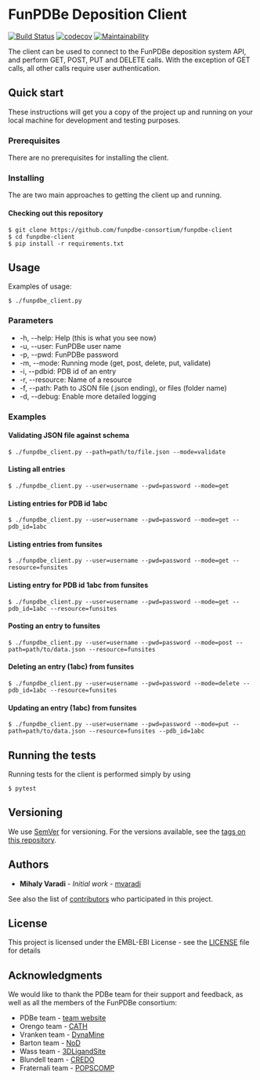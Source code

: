 FunPDBe Deposition Client
=====

[![Build Status](https://travis-ci.org/funpdbe-consortium/funpdbe-client.svg?branch=master)](https://travis-ci.org/funpdbe-consortium/funpdbe-client)
[![codecov](https://codecov.io/gh/funpdbe-consortium/funpdbe-client/branch/master/graph/badge.svg)](https://codecov.io/gh/funpdbe-consortium/funpdbe-client)
[![Maintainability](https://api.codeclimate.com/v1/badges/eac066fbf15333153070/maintainability)](https://codeclimate.com/github/funpdbe-consortium/funpdbe-client/maintainability)

The client can be used to connect to the FunPDBe deposition system API, and perform GET, POST, PUT and DELETE calls. With the exception of GET calls, all other calls require user authentication.

<!--- For more information on the FunPDBe initiative, visit https://funpdbe.org --->

Quick start
-----------

These instructions will get you a copy of the project up and running on your local machine for development and testing purposes.

### Prerequisites

There are no prerequisites for installing the client.
<!--- There are no prerequisites for installing the client, but in order to connect to the FunPDBe deposition system using this client, depositors have to register an account at https://funpdbe.org/register. Activating user accounts in dependent on admin approval. --->

### Installing

The are two main approaches to getting the client up and running.

#### Checking out this repository

```
$ git clone https://github.com/funpdbe-consortium/funpdbe-client
$ cd funpdbe-client
$ pip install -r requirements.txt
```

## Usage

Examples of usage:

```
$ ./funpdbe_client.py
```

### Parameters

* -h, --help:       Help (this is what you see now)
* -u, --user:       FunPDBe user name
* -p, --pwd:        FunPDBe password
* -m, --mode:       Running mode (get, post, delete, put, validate)
* -i, --pdbid:      PDB id of an entry
* -r, --resource:   Name of a resource
* -f, --path:       Path to JSON file (.json ending), or files (folder name)
* -d, --debug:      Enable more detailed logging

### Examples

#### Validating JSON file against schema
```
$ ./funpdbe_client.py --path=path/to/file.json --mode=validate
```

#### Listing all entries
```
$ ./funpdbe_client.py --user=username --pwd=password --mode=get
```

#### Listing entries for PDB id 1abc
```
$ ./funpdbe_client.py --user=username --pwd=password --mode=get --pdb_id=1abc
```

#### Listing entries from funsites
```
$ ./funpdbe_client.py --user=username --pwd=password --mode=get --resource=funsites
```

#### Listing entry for PDB id 1abc from funsites
```
$ ./funpdbe_client.py --user=username --pwd=password --mode=get --pdb_id=1abc --resource=funsites
```

#### Posting an entry to funsites
```
$ ./funpdbe_client.py --user=username --pwd=password --mode=post --path=path/to/data.json --resource=funsites
```

#### Deleting an entry (1abc) from funsites
```
$ ./funpdbe_client.py --user=username --pwd=password --mode=delete --pdb_id=1abc --resource=funsites
```

#### Updating an entry (1abc) from funsites
```
$ ./funpdbe_client.py --user=username --pwd=password --mode=put --path=path/to/data.json --resource=funsites --pdb_id=1abc
```

## Running the tests

Running tests for the client is performed simply by using
```
$ pytest
```

## Versioning

We use [SemVer](http://semver.org/) for versioning. For the versions available, see the [tags on this repository](https://github.com/funpdbe-consortium/funpdbe-client/tags).

## Authors

* **Mihaly Varadi** - *Initial work* - [mvaradi](https://github.com/mvaradi)

See also the list of [contributors](https://github.com/funpdbe-consortium/funpdbe-client/graphs/contributors) who participated in this project.

## License

This project is licensed under the EMBL-EBI License - see the [LICENSE](LICENSE) file for details

## Acknowledgments

We would like to thank the PDBe team for their support and feedback, as well as all the members of the FunPDBe consortium:

* PDBe team - [team website](https://www.ebi.ac.uk/services/teams/pdbe)
* Orengo team - [CATH](http://www.cathdb.info/)
* Vranken team - [DynaMine](http://dynamine.ibsquare.be/)
* Barton team - [NoD](http://www.compbio.dundee.ac.uk/www-nod/)
* Wass team - [3DLigandSite](http://www.sbg.bio.ic.ac.uk/3dligandsite/)
* Blundell team - [CREDO](http://marid.bioc.cam.ac.uk/credo)
* Fraternali team - [POPSCOMP](https://mathbio.crick.ac.uk/wiki/POPSCOMP)
